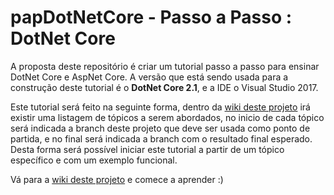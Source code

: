 # papDotNetCore  - Passo a Passo : DotNet Core

A proposta deste repositório é criar um tutorial passo a passo para ensinar DotNet Core e AspNet Core. A versão que está sendo usada para a construção deste tutorial é o **DotNet Core 2.1**, e a IDE o Visual Studio 2017.

Este tutorial será feito na seguinte forma, dentro da [wiki deste projeto](https://github.com/douglasfernandesjr/papDotNetCore/wiki) irá existir uma listagem de tópicos a serem abordados, no inicio de cada tópico será indicada a branch deste projeto que deve ser usada como ponto de partida, e no final será indicada a branch com o resultado final esperado. Desta forma será possível iniciar este tutorial a partir de um tópico específico e com um exemplo funcional.

Vá para a  [wiki deste projeto](https://github.com/douglasfernandesjr/papDotNetCore/wiki)  e comece a aprender :)
